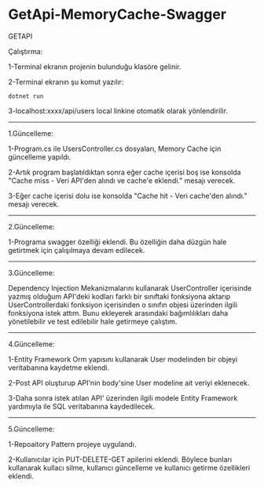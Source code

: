 # GetApi-MemoryCache-Swagger

GETAPI

Çalıştırma:

1-Terminal ekranın projenin bulunduğu klasöre gelinir.

2-Terminal ekranın şu komut yazılır:

  ```Csharp
  dotnet run
  ```
3-localhost:xxxx/api/users local linkine otomatik olarak yönlendirilir.

-------------------------------------------------------------------------

1.Güncelleme:

1-Program.cs ile UsersController.cs dosyaları, Memory Cache için güncelleme yapıldı.

2-Artık program başlatıldıktan sonra eğer cache içerisi boş ise konsolda "Cache miss - Veri API'den alındı ve cache'e eklendi." mesajı verecek.

3-Eğer cache içerisi dolu ise konsolda "Cache hit - Veri cache'den alındı." mesajı verecek.

----------------------------------------------------------------------------------------------

2.Güncelleme:

1-Programa swagger özelliği eklendi. Bu özelliğin daha düzgün hale getirtmek için çalışılmaya devam edilecek.

---------------------------------------------------------------------------------------------------------------

3.Güncelleme:

Dependency Injection Mekanizmalarını kullanarak UserController içerisinde yazmış olduğum API'deki kodları farklı bir sınıftaki fonksiyona aktarıp UserControllerdaki fonksiyon içerisinden o sınıfın objesi üzerinden ilgili fonksiyona istek attım.
Bunu ekleyerek arasındaki bağımlılıkları daha yönetilebilir ve test edilebilir hale getirmeye çalıştım.

------------------------------------------------------------------------------------------------------

4.Güncelleme:

1-Entity Framework Orm yapısını kullanarak User modelinden bir objeyi veritabanına kaydetme eklendi.

2-Post API oluşturup API'nin body'sine User modeline ait veriyi eklenecek.

3-Daha sonra istek atılan API' üzerinden ilgili modele Entity Framework yardımıyla ile SQL veritabanına kaydedilecek.

-----------------------------------------------------------------------------------------------------------------------

5.Güncelleme:

1-Repoaitory Pattern projeye uygulandı.

2-Kullanıcılar için  PUT-DELETE-GET apilerini eklendi. Böylece bunları kullanarak kullacı silme, kullanıcı güncelleme ve kullanıcı getirme özellikleri eklendi.




